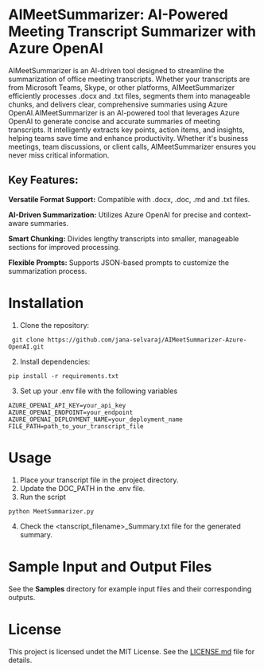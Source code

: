 # AIMeetSummarizer: AI-Powered Meeting Transcript Summarizer with Azure OpenAI

AIMeetSummarizer is an AI-driven tool designed to streamline the summarization of office meeting transcripts. Whether your transcripts are from Microsoft Teams, Skype, or other platforms, AIMeetSummarizer efficiently processes .docx and .txt files, segments them into manageable chunks, and delivers clear, comprehensive summaries using Azure OpenAI.AIMeetSummarizer is an AI-powered tool that leverages Azure OpenAI to generate concise and accurate summaries of meeting transcripts. It intelligently extracts key points, action items, and insights, helping teams save time and enhance productivity. Whether it's business meetings, team discussions, or client calls, AIMeetSummarizer ensures you never miss critical information.

## Key Features:

**Versatile Format Support:** Compatible with .docx, .doc, .md and .txt files.<br>

**AI-Driven Summarization:** Utilizes Azure OpenAI for precise and context-aware summaries. <br>

**Smart Chunking:** Divides lengthy transcripts into smaller, manageable sections for improved processing. <br>

**Flexible Prompts:** Supports JSON-based prompts to customize the summarization process. <br>

# Installation

1. Clone the repository:
```
 git clone https://github.com/jana-selvaraj/AIMeetSummarizer-Azure-OpenAI.git
```

2. Install dependencies:
```   
pip install -r requirements.txt
```
3. Set up your .env file with the following variables
```
AZURE_OPENAI_API_KEY=your_api_key
AZURE_OPENAI_ENDPOINT=your_endpoint
AZURE_OPENAI_DEPLOYMENT_NAME=your_deployment_name
FILE_PATH=path_to_your_transcript_file
```
# Usage
1. Place your transcript file in the project directory.
2. Update the DOC_PATH in the .env file.
3. Run the script
```
python MeetSummarizer.py
```
4. Check the <tanscript_filename>_Summary.txt file for the generated summary.
# Sample Input and Output Files

See the <b> Samples </b> directory for example input files and their corresponding outputs.

# License

This project is licensed undet the MIT License. See the <a href="https://github.com/jana-selvaraj/AIMeetSummarizer-Azure-OpenAI/blob/main/LICENSE">LICENSE.md</a> file for details.













